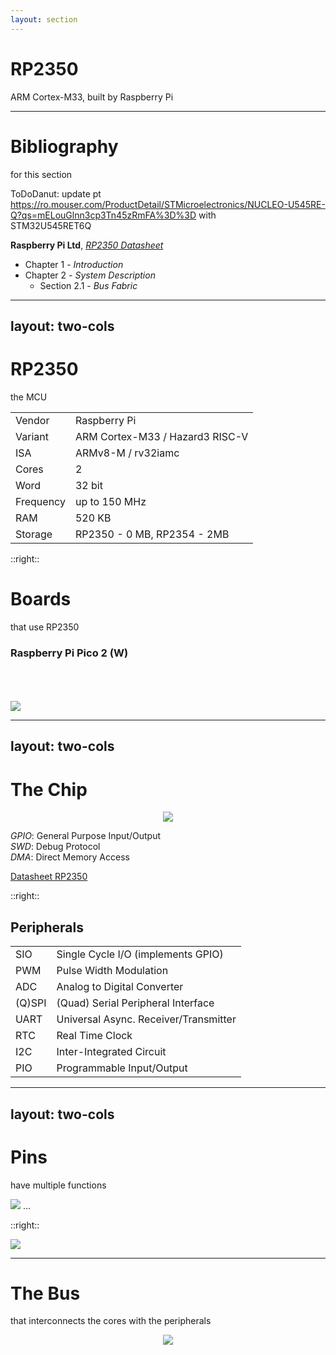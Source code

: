 ```yaml
---
layout: section
---
```


# RP2350
ARM Cortex-M33, built by Raspberry Pi

---

# Bibliography
for this section

ToDoDanut: update pt 
https://ro.mouser.com/ProductDetail/STMicroelectronics/NUCLEO-U545RE-Q?qs=mELouGlnn3cp3Tn45zRmFA%3D%3D
with <br>
STM32U545RET6Q

**Raspberry Pi Ltd**, *[RP2350 Datasheet](https://datasheets.raspberrypi.com/rp2350/rp2350-datasheet.pdf)*
   - Chapter 1 - *Introduction*
   - Chapter 2 - *System Description*
     - Section 2.1 - *Bus Fabric*

---
layout: two-cols
---

# RP2350
the MCU

| | |
|-|-|
| Vendor | Raspberry Pi |
| Variant | ARM Cortex-M33 / Hazard3 RISC-V |
| ISA | ARMv8-M / rv32iamc |
| Cores | 2 |
| Word | 32 bit |
| Frequency | up to 150 MHz |
| RAM | 520 KB |
| Storage | RP2350 - 0 MB, RP2354 - 2MB |

::right::

# Boards
that use RP2350

### Raspberry Pi Pico 2 (W)

<br> 
<br> 
<br> 

<img src="./rp2350.png" class="w-100 rounded" />

---
layout: two-cols
---

# The Chip

<div align="center">
<img src="./chip.png" class="h-80 rounded" />
</div align="center">

*GPIO*: General Purpose Input/Output\
*SWD*: Debug Protocol\
*DMA*: Direct Memory Access

[Datasheet RP2350](https://datasheets.raspberrypi.com/rp2350/rp2350-datasheet.pdf)

::right::

## Peripherals

|  |  |
|------|-------------|
| SIO | Single Cycle I/O (implements GPIO)|
| PWM | Pulse Width Modulation |
| ADC | Analog to Digital Converter |
| (Q)SPI | (Quad) Serial Peripheral Interface |
| UART | Universal Async. Receiver/Transmitter |
| RTC | Real Time Clock |
| I2C | Inter-Integrated Circuit |
| PIO | Programmable Input/Output |

---
layout: two-cols
---

# Pins
have multiple functions

<img src="./functions.png" class="rounded">
...

::right::

<img src="./pins.png" class="rounded">

---

# The Bus
that interconnects the cores with the peripherals

<div align="center">
<img src="./buss.png" class="h-100 rounded" />
</div align="center">
